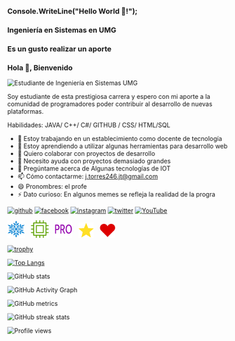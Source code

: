 ###  Console.WriteLine("Hello World 👋!"); 
###  Ingeniería en Sistemas en UMG
###  Es un gusto realizar un aporte

### Hola 👋, Bienvenido

![Estudiante de Ingeniería en Sistemas UMG](http://68.media.tumblr.com/89e74da768a867c04ec578203db2bf40/tumblr_n8yjqzgDbJ1rnax4fo3_r1_500.gif)

Soy estudiante de esta prestigiosa carrera y espero con mi aporte a la comunidad de programadores poder contribuir al desarrollo de nuevas plataformas.

Habilidades: JAVA/ C++/ C#/ GITHUB / CSS/ HTML/SQL

- 🔭 Estoy trabajando en un establecimiento como docente de tecnología 
- 🌱 Estoy aprendiendo a utilizar algunas herramientas para desarrollo web 
- 👯 Quiero colaborar con proyectos de desarrollo 
- 🤔 Necesito ayuda con proyectos demasiado grandes 
- 💬 Pregúntame acerca de Algunas tecnologías de IOT 
- 📫 Cómo contactarme: j.torres246.jt@gmail.com 
- 😄 Pronombres: el profe  
- ⚡ Dato curioso: En algunos memes se refleja la realidad de la progra  


[<img src='https://cdn.jsdelivr.net/npm/simple-icons@3.0.1/icons/github.svg' alt='github' height='40'>](https://github.com/joeltoram)  [<img src='https://cdn.jsdelivr.net/npm/simple-icons@3.0.1/icons/facebook.svg' alt='facebook' height='40'>](https://www.facebook.com/https://www.facebook.com/profile.php?id=100008690706326)  [<img src='https://cdn.jsdelivr.net/npm/simple-icons@3.0.1/icons/instagram.svg' alt='instagram' height='40'>](https://www.instagram.com/joelgeovannyt/)  [<img src='https://cdn.jsdelivr.net/npm/simple-icons@3.0.1/icons/twitter.svg' alt='twitter' height='40'>](https://twitter.com/joeltorres)  [<img src='https://cdn.jsdelivr.net/npm/simple-icons@3.0.1/icons/youtube.svg' alt='YouTube' height='40'>](https://www.youtube.com/channel/https://www.youtube.com/channel/UCui1DE50oJ1jD4EJfDYqCAA)  

<a href='https://archiveprogram.github.com/'><img src='https://raw.githubusercontent.com/acervenky/animated-github-badges/master/assets/acbadge.gif' width='40' height='40'></a> <a href='https://docs.github.com/en/developers'><img src='https://raw.githubusercontent.com/acervenky/animated-github-badges/master/assets/devbadge.gif' width='40' height='40'></a> <a href='https://github.com/pricing'><img src='https://raw.githubusercontent.com/acervenky/animated-github-badges/master/assets/pro.gif' width='40' height='40'></a> <a href='https://stars.github.com/'><img src='https://raw.githubusercontent.com/acervenky/animated-github-badges/master/assets/starbadge.gif' width='35' height='35'></a> <a href='https://docs.github.com/en/github/supporting-the-open-source-community-with-github-sponsors'><img src='https://raw.githubusercontent.com/acervenky/animated-github-badges/master/assets/sponsorbadge.gif' width='35' height='35'></a> 

[![trophy](https://github-profile-trophy.vercel.app/?username=joeltoram)](https://github.com/ryo-ma/github-profile-trophy)

[![Top Langs](https://github-readme-stats.vercel.app/api/top-langs/?username=joeltoram)](https://github.com/anuraghazra/github-readme-stats)

![GitHub stats](https://github-readme-stats.vercel.app/api?username=joeltoram&show_icons=true&count_private=true)  

![GitHub Activity Graph](https://activity-graph.herokuapp.com/graph?username=joeltoram)  

![GitHub metrics](https://metrics.lecoq.io/joeltoram)  

![GitHub streak stats](https://github-readme-streak-stats.herokuapp.com/?user=joeltoram)  

![Profile views](https://gpvc.arturio.dev/joeltoram)  

<!--
**joeltoram/joeltoram** is a ✨ _special_ ✨ repository because its `README.md` (this file) appears on your GitHub profile.

Here are some ideas to get you started:
